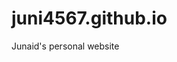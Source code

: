 # juni4567.github.io
Junaid's personal website

<!-- <a href="https://www.buymeacoffee.com/HDwYBzW" target="_blank">
	<img src="https://www.buymeacoffee.com/assets/img/custom_images/white_img.png" alt="Buy Me A Coffee" style="height: auto !important;width: auto !important;" >
</a>
 -->